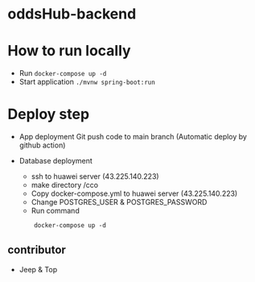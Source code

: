 # oddsHub-backend

# How to run locally
- Run `docker-compose up -d`
- Start application `./mvnw spring-boot:run`

# Deploy step
- App deployment
    Git push code to main branch (Automatic deploy by github action)

- Database deployment
    - ssh to huawei server (43.225.140.223)
    - make directory /cco
    - Copy docker-compose.yml to huawei server (43.225.140.223)
    - Change POSTGRES_USER & POSTGRES_PASSWORD
    - Run command
    ```
        docker-compose up -d
    ```

## contributor
- Jeep & Top

